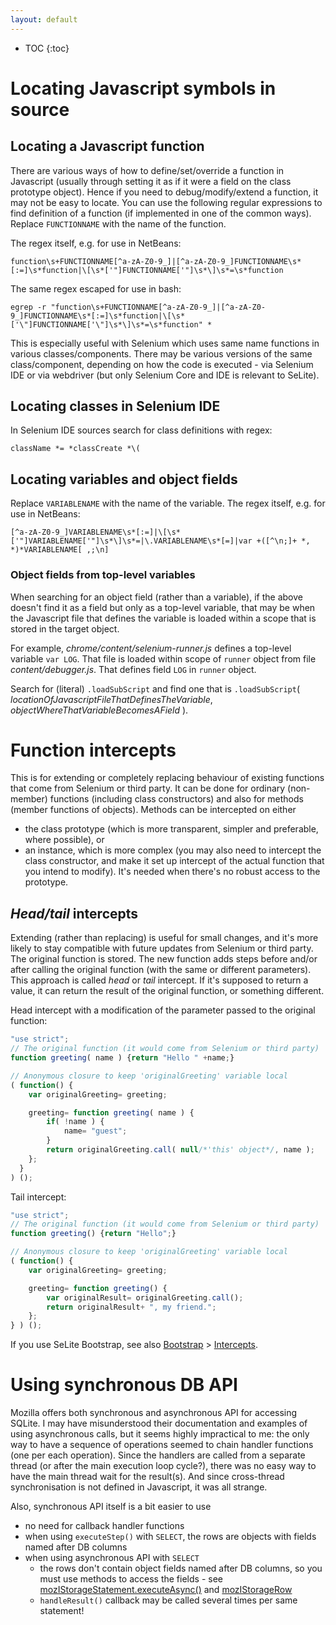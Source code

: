 ```yaml
---
layout: default
---
```

* TOC
{:toc}

# Locating Javascript symbols in source

## Locating a Javascript function
There are various ways of how to define/set/override a function in Javascript (usually through setting it as if it were a field on the class prototype object). Hence if you need to debug/modify/extend a function, it may not be easy to locate. You can use the following regular expressions to find definition of a function (if implemented in one of the common ways). Replace `FUNCTIONNAME` with the name of the function.

The regex itself, e.g. for use in NetBeans:

```
function\s+FUNCTIONNAME[^a-zA-Z0-9_]|[^a-zA-Z0-9_]FUNCTIONNAME\s*[:=]\s*function|\[\s*['"]FUNCTIONNAME['"]\s*\]\s*=\s*function
```

The same regex escaped for use in bash:

```
egrep -r "function\s+FUNCTIONNAME[^a-zA-Z0-9_]|[^a-zA-Z0-9_]FUNCTIONNAME\s*[:=]\s*function|\[\s*['\"]FUNCTIONNAME['\"]\s*\]\s*=\s*function" *
```

This is especially useful with Selenium which uses same name functions in various classes/components. There may be various versions of the same class/component, depending on how the code is executed - via Selenium IDE or via webdriver (but only Selenium Core and IDE is relevant to SeLite).

## Locating classes in Selenium IDE
In Selenium IDE sources search for class definitions with regex:

```
className *= *classCreate *\(
```

## Locating variables and object fields
Replace `VARIABLENAME` with the name of the variable. The regex itself, e.g. for use in NetBeans:

`[^a-zA-Z0-9_]VARIABLENAME\s*[:=]|\[\s*['"]VARIABLENAME['"]\s*\]\s*=|\.VARIABLENAME\s*[=]|var +([^\n;]+ *, *)*VARIABLENAME[ ,;\n]`

### Object fields from top-level variables
When searching for an object field (rather than a variable), if the above doesn't find it as a field but only as a top-level variable, that may be when the Javascript file that defines the variable is loaded within a scope that is stored in the target object.

For example, _chrome/content/selenium-runner.js_ defines a top-level variable `var LOG`. That file is loaded within scope of `runner` object from file _content/debugger.js_. That defines field `LOG` in `runner` object.

Search for (literal) `.loadSubScript` and find one that is `.loadSubScript`( _locationOfJavascriptFileThatDefinesTheVariable_, _objectWhereThatVariableBecomesAField_ ).

# Function intercepts
This is for extending or completely replacing behaviour of existing functions that come from Selenium or third party. It can be done for ordinary (non-member) functions (including class constructors) and also for methods (member functions of objects). Methods can be intercepted on either

  * the class prototype (which is more transparent, simpler and preferable, where possible), or
  * an instance, which is more complex (you may also need to intercept the class constructor, and make it set up intercept of the actual function that you intend to modify). It's needed when there's no robust access to the prototype.

## _Head/tail_ intercepts
Extending (rather than replacing) is useful for small changes, and it's more likely to stay compatible with future updates from Selenium or third party. The original function is stored. The new function adds steps before and/or after calling the original function (with the same or different parameters). This approach is called _head_ or _tail_ intercept. If it's supposed to return a value, it can return the result of the original function, or something different.

Head intercept with a modification of the parameter passed to the original function:

```javascript
"use strict";
// The original function (it would come from Selenium or third party)
function greeting( name ) {return "Hello " +name;}

// Anonymous closure to keep 'originalGreeting' variable local
( function() {
    var originalGreeting= greeting;

    greeting= function greeting( name ) {
        if( !name ) {
            name= "guest";
        }
        return originalGreeting.call( null/*'this' object*/, name );
    };
  }
) ();
```

Tail intercept:

```javascript
"use strict";
// The original function (it would come from Selenium or third party)
function greeting() {return "Hello";}

// Anonymous closure to keep 'originalGreeting' variable local
( function() {
    var originalGreeting= greeting;

    greeting= function greeting() {
        var originalResult= originalGreeting.call();
        return originalResult+ ", my friend.";
    };
} ) ();
```

If you use SeLite Bootstrap, see also [Bootstrap](Bootstrap) > [Intercepts](Bootstrap#intercepts).

# Using synchronous DB API #
Mozilla offers both synchronous and asynchronous API for accessing SQLite. I may have misunderstood their documentation and examples of using asynchronous calls, but it seems highly impractical to me: the only way to have a sequence of operations seemed to chain handler functions (one per each operation). Since the handlers are called from a separate thread (or after the main execution loop cycle?), there was no easy way to have the main thread wait for the result(s). And since cross-thread synchronisation is not defined in Javascript, it was all strange.

Also, synchronous API itself is a bit easier to use

  * no need for callback handler functions
  * when using `executeStep()` with `SELECT`, the rows are objects with fields named after DB columns
  * when using asynchronous API with `SELECT`
    * the rows don't contain object fields named after DB columns, so you must use methods to access the fields - see [mozIStorageStatement.executeAsync()](https://developer.mozilla.org/en/mozIStorageStatement#executeAsync()) and [mozIStorageRow](https://developer.mozilla.org/en/mozIStorageRow)
    * `handleResult()` callback may be called several times per same statement!